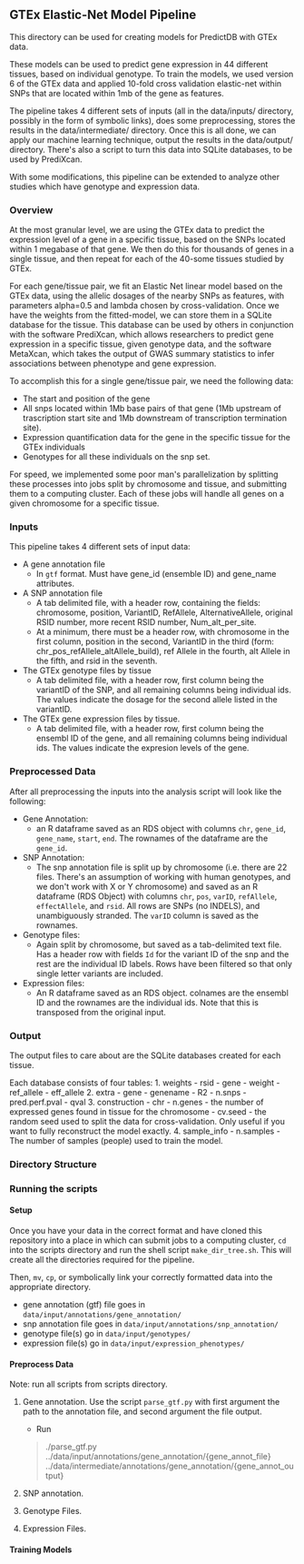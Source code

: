 ## GTEx Elastic-Net Model Pipeline

This directory can be used for creating models for PredictDB with GTEx
data.

These models can be used to predict gene expression in 44 different
tissues, based on individual genotype.  To train the models, we used
version 6 of the GTEx data and applied 10-fold cross validation
elastic-net within SNPs that are located within 1mb of the gene as
features.

The pipeline takes 4 different sets of inputs (all in the data/inputs/
directory, possibly in the form of symbolic links), does some
preprocessing, stores the results in the data/intermediate/
directory.  Once this is all done, we can apply our machine learning
technique, output the results in the data/output/ directory.  There's
also a script to turn this data into SQLite databases, to be used by
PrediXcan.

With some modifications, this pipeline can be extended to analyze other
studies which have genotype and expression data.

### Overview

At the most granular level, we are using the GTEx data to predict the
expression level of a gene in a specific tissue, based on the SNPs
located within 1 megabase of that gene.  We then do this for thousands
of genes in a single tissue, and then repeat for each of the 40-some
tissues studied by GTEx.

For each gene/tissue pair, we fit an Elastic Net linear model based on
the GTEx data, using the allelic dosages of the nearby SNPs as
features, with parameters alpha=0.5 and lambda chosen by
cross-validation.  Once we have the weights from the fitted-model, we
can store them in a SQLite database for the tissue.  This database can
be used by others in conjunction with the software PrediXcan, which
allows researchers to predict gene expression in a specific tissue,
given genotype data, and the software MetaXcan, which takes the output
of GWAS summary statistics to infer associations between phenotype and
gene expression.

To accomplish this for a single gene/tissue pair, we need the following
data:

- The start and position of the gene
- All snps located within 1Mb base pairs of that gene (1Mb upstream of
    trascription start site and 1Mb downstream of transcription
    termination site).
- Expression quantification data for the gene in the specific tissue
    for the GTEx individuals
- Genotypes for all these individuals on the snp set.

For speed, we implemented some poor man's parallelization by splitting
these processes into jobs split by chromosome and tissue, and
submitting them to a computing cluster.  Each of these jobs will handle
all genes on a given chromosome for a specific tissue.

### Inputs

This pipeline takes 4 different sets of input data:

- A gene annotation file
    - In `gtf` format.  Must have gene_id (ensemble ID) and gene_name
    attributes.
- A SNP annotation file
    - A tab delimited file, with a header row, containing the fields:
    chromosome, position, VariantID, RefAllele, AlternativeAllele,
    original RSID number, more recent RSID number, Num_alt_per_site.
    - At a minimum, there must be a header row, with chromosome in the
    first column, position in the second, VariantID in the third (form:
    chr_pos_refAllele_altAllele_build), ref Allele in the fourth, alt
    Allele in the fifth, and rsid in the seventh.  
- The GTEx genotype files by tissue
    - A tab delimited file, with a header row, first column being the
    variantID of the SNP, and all remaining columns being individual
    ids. The values indicate the dosage for the second allele listed in
    the
    variantID.
- The GTEx gene expression files by tissue.
    - A tab delimited file, with a header row, first column being the
    ensembl ID of the gene, and all remaining columns being individual
    ids.  The values indicate the expresion levels of the gene.

### Preprocessed Data

After all preprocessing the inputs into the analysis script will look
like the following:

- Gene Annotation:
    - an R dataframe saved as an RDS object with columns `chr`,
    `gene_id`, `gene_name`, `start`, `end`. The rownames of the
    dataframe are the `gene_id`.
- SNP Annotation:
    - The snp annotation file is split up by chromosome (i.e. there are
    22 files. There's an assumption of working with human genotypes, and
    we don't work with X or Y chromosome) and saved
    as an R dataframe (RDS Object) with columns `chr`, `pos`, `varID`,
    `refAllele`, `effectAllele`, and `rsid`.  All rows are SNPs (no
    INDELS), and unambiguously stranded.  The `varID` column is saved as
    the rownames.
- Genotype files:
    - Again split by chromosome, but saved as a tab-delimited text file.
    Has a header row with fields `Id` for the variant ID of the snp and
    the rest are the individual ID labels.  Rows have been filtered so
    that only single letter variants are included.
- Expression files:
    - An R dataframe saved as an RDS object.  colnames are the ensembl
    ID and the rownames are the individual ids.  Note that this is
    transposed from the original input.

### Output

The output files to care about are the SQLite databases created for each
tissue.

Each database consists of four tables:
    1. weights
        - rsid
        - gene
        - weight
        - ref_allele
        - eff_allele
    2. extra
        - gene
        - genename
        - R2
        - n.snps
        - pred.perf.pval
        - qval
    3. construction
        - chr
        - n.genes
            - the number of expressed genes found in tissue for the 
            chromosome
        - cv.seed
            - the random seed used to split the data for
            cross-validation.  Only useful if you want to fully
            reconstruct the model exactly.
    4. sample_info
        - n.samples
            - The number of samples (people) used to train the model.

### Directory Structure

### Running the scripts

#### Setup

Once you have your data in the correct format and have cloned this
repository into a place in which can submit jobs to a computing cluster,
`cd` into the scripts directory and run the shell script
`make_dir_tree.sh`.  This will create all the directories required for
the pipeline.

Then, `mv`, `cp`, or symbolically link your correctly formatted data
into the appropriate directory.

- gene annotation (gtf) file goes in
`data/input/annotations/gene_annotation/`
- snp annotation file goes in
`data/input/annotations/snp_annotation/`
- genotype file(s) go in `data/input/genotypes/`
- expression file(s) go in `data/input/expression_phenotypes/`

#### Preprocess Data

Note: run all scripts from scripts directory.

1. Gene annotation. Use the script `parse_gtf.py` with first argument
the path to the annotation file, and second argument the file output.
    - Run
    > ./parse_gtf.py ../data/input/annotations/gene_annotation/{gene_annot_file} \
    ../data/intermediate/annotations/gene_annotation/{gene_annot_output}

2. SNP annotation.

3. Genotype Files.

4. Expression Files.

#### Training Models


